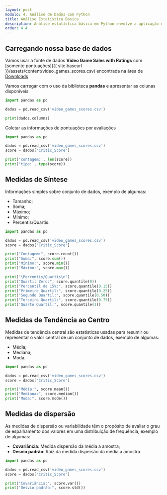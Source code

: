 ```yaml
---
layout: post
modulo: 4. Análise de Dados com Python
title: Análise Estatística Básica
description: Análise estatística básica em Python envolve a aplicação de técnicas estatísticas fundamentais para descrever, resumir e compreender conjuntos de dados. Python oferece uma ampla variedade de bibliotecas e ferramentas para realizar análises estatísticas básicas
order: 4.4
---
```


## Carregando nossa base de dados

Vamos usar a fonte de dados **Video Game Sales with Ratings** com [somente pontuações]({{ site.baseurl }}/assets/content/video_games_scores.csv) encontrada na área de [Downloads](/downloads)

Vamos carregar com o uso da biblioteca **pandas** e apresentar as colunas disponíveis

```python
import pandas as pd

dados = pd.read_csv('video_games_scores.csv')

print(dados.columns)
```

Coletar as informações de pontuações por avaliações

```python
import pandas as pd

dados = pd.read_csv('video_games_scores.csv')
score = dados['Critic_Score']

print('contagem:', len(score))
print('tipo:', type(score))
```

## Medidas de Síntese

Informações simples sobre conjunto de dados, exemplo de algumas:

- Tamanho;
- Soma;
- Máximo;
- Mínimo;
- Percentis/Quartis.

```python
import pandas as pd

dados = pd.read_csv('video_games_scores.csv')
score = dados['Critic_Score']

print("Contagem:", score.count())
print("Soma:", score.sum())
print("Mínimo:", score.min())
print("Máximo:", score.max())

print("\Percentis/Quartis\n")
print("Quartil Zero:", score.quantile(0))
print("Percentil de 15%:", score.quantile(0.15))
print("Primeiro Quartil:", score.quantile(0.25))
print("Segundo Quartil:", score.quantile(0.50))
print("Terceiro Quartil:", score.quantile(0.75))
print("Quarto Quartil:", score.quantile(1))
```

## Medidas de Tendência ao Centro

Medidas de tendência central são estatísticas usadas para resumir ou representar o valor central de um conjunto de dados, exemplo de algumas:

- Média;
- Mediana;
- Moda.

```python
import pandas as pd

dados = pd.read_csv('video_games_scores.csv')
score = dados['Critic_Score']

print("Média:", score.mean())
print("Mediana:", score.median())
print("Moda:", score.mode())
```

## Medidas de dispersão

As medidas de dispersão ou variabilidade têm o propósito de avaliar o grau de espalhamento dos valores em uma distribuição de frequência, exemplo de algumas:

- **Covariância**: Medida dispersão da média a amostra;
- **Desvio padrão**: Raiz da medida dispersão da média a amostra.

```python
import pandas as pd

dados = pd.read_csv('video_games_scores.csv')
score = dados['Critic_Score']

print("Covariância:", score.var())
print("Desvio padrão:", score.std())
```
